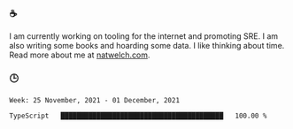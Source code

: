 ### ☕

I am currently working on tooling for the internet and promoting SRE. I am also writing some books and hoarding some data. I like thinking about time. Read more about me at [natwelch.com](https://natwelch.com).

### 🕒

<!--START_SECTION:waka-->
```text
Week: 25 November, 2021 - 01 December, 2021

TypeScript   █████████████████████████████████████████   100.00 % 
```
<!--END_SECTION:waka-->
